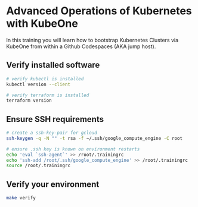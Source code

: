 # Advanced Operations of Kubernetes with KubeOne

In this training you will learn how to bootstrap Kubernetes Clusters via KubeOne from within a Github Codespaces (AKA jump host).

## Verify installed software

```bash
# verify kubectl is installed
kubectl version --client

# verify terraform is installed
terraform version
```

## Ensure SSH requirements

```bash
# create a ssh-key-pair for gcloud
ssh-keygen -q -N "" -t rsa -f ~/.ssh/google_compute_engine -C root

# ensure .ssh key is known on environment restarts
echo 'eval `ssh-agent`' >> /root/.trainingrc
echo 'ssh-add /root/.ssh/google_compute_engine' >> /root/.trainingrc
source /root/.trainingrc
```

## Verify your environment

```bash
make verify
```

<!-- TODO consolidate with 00 lab? make consistent with other training READMEs -->

